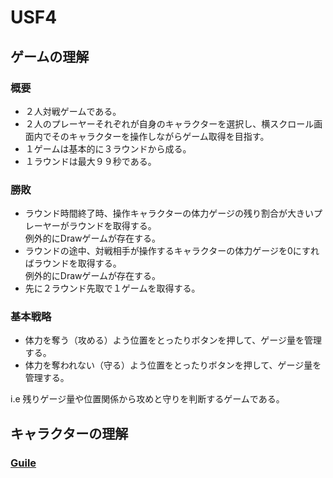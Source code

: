 # USF4

## ゲームの理解

### 概要
- ２人対戦ゲームである。
- ２人のプレーヤーそれぞれが自身のキャラクターを選択し、横スクロール画面内でそのキャラクターを操作しながらゲーム取得を目指す。
- １ゲームは基本的に３ラウンドから成る。
- １ラウンドは最大９９秒である。

### 勝敗
- ラウンド時間終了時、操作キャラクターの体力ゲージの残り割合が大きいプレーヤーがラウンドを取得する。<br>例外的にDrawゲームが存在する。
- ラウンドの途中、対戦相手が操作するキャラクターの体力ゲージを0にすればラウンドを取得する。<br>例外的にDrawゲームが存在する。
- 先に２ラウンド先取で１ゲームを取得する。

### 基本戦略
- 体力を奪う（攻める）よう位置をとったりボタンを押して、ゲージ量を管理する。
- 体力を奪われない（守る）よう位置をとったりボタンを押して、ゲージ量を管理する。


i.e 残りゲージ量や位置関係から攻めと守りを判断するゲームである。

## キャラクターの理解

### [Guile](http://localhost:4567/guile)